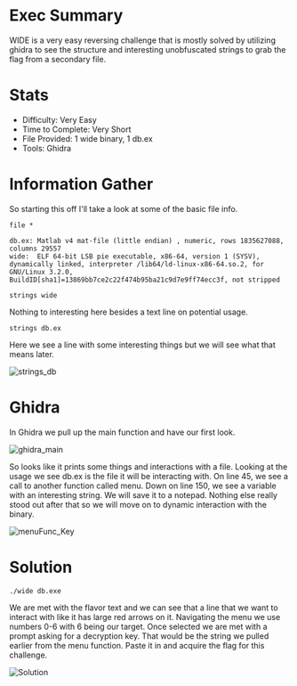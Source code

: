 # Exec Summary
WIDE is a very easy reversing challenge that is mostly solved by utilizing ghidra to see the structure and interesting unobfuscated strings to grab the flag from a secondary file.

# Stats
* Difficulty: Very Easy
* Time to Complete: Very Short
* File Provided: 1 wide binary, 1 db.ex
* Tools: Ghidra

# Information Gather

So starting this off I'll take a look at some of the basic file info.

```file *```

```
db.ex: Matlab v4 mat-file (little endian) , numeric, rows 1835627088, columns 29557
wide:  ELF 64-bit LSB pie executable, x86-64, version 1 (SYSV), dynamically linked, interpreter /lib64/ld-linux-x86-64.so.2, for GNU/Linux 3.2.0, BuildID[sha1]=13869bb7ce2c22f474b95ba21c9d7e9ff74ecc3f, not stripped
```

```strings wide```

Nothing to interesting here besides a text line on potential usage.

```strings db.ex```

Here we see a line with some interesting things but we will see what that means later.

![strings_db](https://github.com/user-attachments/assets/fd524c0e-664c-4237-b73c-21693326bf23)


# Ghidra

In Ghidra we pull up the main function and have our first look.

![ghidra_main](https://github.com/user-attachments/assets/2ad31034-2722-4c78-a1b4-dd2469467f82)


So looks like it prints some things and interactions with a file. Looking at the usage we see db.ex is the file it will be interacting with.
On line 45, we see a call to another function called menu. Down on line 150, we see a variable with an interesting string. We will save it to a notepad.
Nothing else really stood out after that so we will move on to dynamic interaction with the binary.

![menuFunc_Key](https://github.com/user-attachments/assets/31d386fd-3bf6-48e7-8687-04804ec297d2)


# Solution

```./wide db.exe```

We are met with the flavor text and we can see that a line that we want to interact with like it has large red arrows on it.
Navigating the menu we use numbers 0-6 with 6 being our target. Once selected we are met with a prompt asking for a decryption key. That would be the string we pulled earlier from the menu function.
Paste it in and acquire the flag for this challenge.

![Solution](https://github.com/user-attachments/assets/a52595a4-25c0-42da-ab6e-47f526283450)



